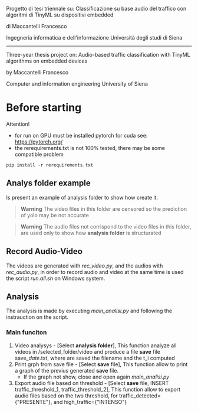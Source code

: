Progetto di tesi triennale su:
Classificazione su base audio del traffico con algoritmi di TinyML su dispositivi embedded

di Maccantelli Francesco

Ingegneria informatica e dell'informazione
Università degli studi di Siena

---

Three-year thesis project on:
Audio-based traffic classification with TinyML algorithms on embedded devices

by Maccantelli Francesco

Computer and information engineering
University of Siena

# Before starting

Attention!

- for run on GPU must be installed pytorch for cuda see: https://pytorch.org/
- the rerequirements.txt is not 100% tested, there may be some compatible problem

```
pip install -r rerequirements.txt
```

## **Analys folder** example

Is present an example of analysis folder to show how create it.

> **Warning**
> The video files in this folder are censored so the prediction of yolo may be not accurate

> **Warning**
> The audio files not corrispond to the video files in this folder, are used only to show how **analysis folder** is structurated

## Record Audio-Video

The videos are generated with _rec_video.py_, and the audios with _rec_audio.py_, in order to record audio and video at the same time is used the script _run.all.sh_ on Windows system.

## Analysis

The analysis is made by executing _main_analisi.py_ and following the instrauction on the script.

### Main funciton

1. Video analysys - [Select **analysis folder**], This function analyze all videos in /selected_folder/video and produce a file **save** file save\__date_.txt, where are saved the filename and the t_i computed
2. Print grph from save file - [Select **save** file], This function allow to print a graph of the previus generated **save** file.
   - If the graph not show, close and open again _main_analisi.py_
3. Export audio file based on threshold - [Select **save** file, INSERT traffic_threshold_1, traffic_threshold_2], This function allow to export audio files based on the two threshold, for traffic_detected={"PRESENTE"}, and high_traffic={"INTENSO"}
